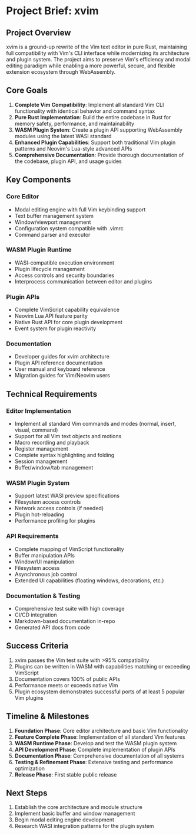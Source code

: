 
# Project Brief: xvim

## Project Overview

xvim is a ground-up rewrite of the Vim text editor in pure Rust, maintaining full compatibility with Vim's CLI interface while modernizing its architecture and plugin system. The project aims to preserve Vim's efficiency and modal editing paradigm while enabling a more powerful, secure, and flexible extension ecosystem through WebAssembly.

## Core Goals

1. **Complete Vim Compatibility**: Implement all standard Vim CLI functionality with identical behavior and command syntax
2. **Pure Rust Implementation**: Build the entire codebase in Rust for memory safety, performance, and maintainability
3. **WASM Plugin System**: Create a plugin API supporting WebAssembly modules using the latest WASI standard
4. **Enhanced Plugin Capabilities**: Support both traditional Vim plugin patterns and Neovim's Lua-style advanced APIs
5. **Comprehensive Documentation**: Provide thorough documentation of the codebase, plugin API, and usage guides

## Key Components

### Core Editor
- Modal editing engine with full Vim keybinding support
- Text buffer management system
- Window/viewport management
- Configuration system compatible with .vimrc
- Command parser and executor

### WASM Plugin Runtime
- WASI-compatible execution environment
- Plugin lifecycle management
- Access controls and security boundaries
- Interprocess communication between editor and plugins

### Plugin APIs
- Complete VimScript capability equivalence
- Neovim Lua API feature parity
- Native Rust API for core plugin development
- Event system for plugin reactivity

### Documentation
- Developer guides for xvim architecture
- Plugin API reference documentation
- User manual and keyboard reference
- Migration guides for Vim/Neovim users

## Technical Requirements

### Editor Implementation
- Implement all standard Vim commands and modes (normal, insert, visual, command)
- Support for all Vim text objects and motions
- Macro recording and playback
- Register management
- Complete syntax highlighting and folding
- Session management
- Buffer/window/tab management

### WASM Plugin System
- Support latest WASI preview specifications
- Filesystem access controls
- Network access controls (if needed)
- Plugin hot-reloading
- Performance profiling for plugins

### API Requirements
- Complete mapping of VimScript functionality
- Buffer manipulation APIs
- Window/UI manipulation
- Filesystem access
- Asynchronous job control
- Extended UI capabilities (floating windows, decorations, etc.)

### Documentation & Testing
- Comprehensive test suite with high coverage
- CI/CD integration
- Markdown-based documentation in-repo
- Generated API docs from code

## Success Criteria

1. xvim passes the Vim test suite with >95% compatibility
2. Plugins can be written in WASM with capabilities matching or exceeding VimScript
3. Documentation covers 100% of public APIs
4. Performance meets or exceeds native Vim 
5. Plugin ecosystem demonstrates successful ports of at least 5 popular Vim plugins

## Timeline & Milestones

1. **Foundation Phase**: Core editor architecture and basic Vim functionality
2. **Feature Complete Phase**: Implementation of all standard Vim features
3. **WASM Runtime Phase**: Develop and test the WASM plugin system
4. **API Development Phase**: Complete implementation of plugin APIs
5. **Documentation Phase**: Comprehensive documentation of all systems
6. **Testing & Refinement Phase**: Extensive testing and performance optimization
7. **Release Phase**: First stable public release

## Next Steps

1. Establish the core architecture and module structure
2. Implement basic buffer and window management
3. Begin modal editing engine development
4. Research WASI integration patterns for the plugin system
